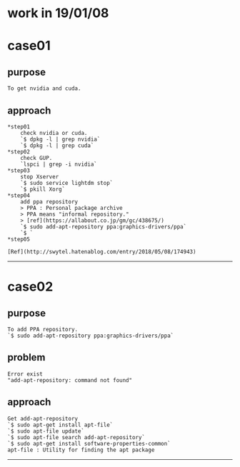 work in 19/01/08
====

# case01
## purpose
    To get nvidia and cuda.
## approach
    *step01
        check nvidia or cuda.
        `$ dpkg -l | grep nvidia`
        `$ dpkg -l | grep cuda`
    *step02
        check GUP.
        `lspci | grep -i nvidia`
    *step03
        stop Xserver
        `$ sudo service lightdm stop`
        `$ pkill Xorg`
    *step04
        add ppa repository
        > PPA : Personal package archive
        > PPA means "informal repository."
        > [ref](https://allabout.co.jp/gm/gc/438675/)
        `$ sudo add-apt-repository ppa:graphics-drivers/ppa`
        `$ `
    *step05

    [Ref](http://swytel.hatenablog.com/entry/2018/05/08/174943)
----

# case02
## purpose
    To add PPA repository.
    `$ sudo add-apt-repository ppa:graphics-drivers/ppa`
## problem
    Error exist
    "add-apt-repository: command not found"
## approach
    Get add-apt-repository
    `$ sudo apt-get install apt-file`
    `$ sudo apt-file update`
    `$ sudo apt-file search add-apt-repository`
    `$ sudo apt-get install software-properties-common`
    apt-file : Utility for finding the apt package

----

